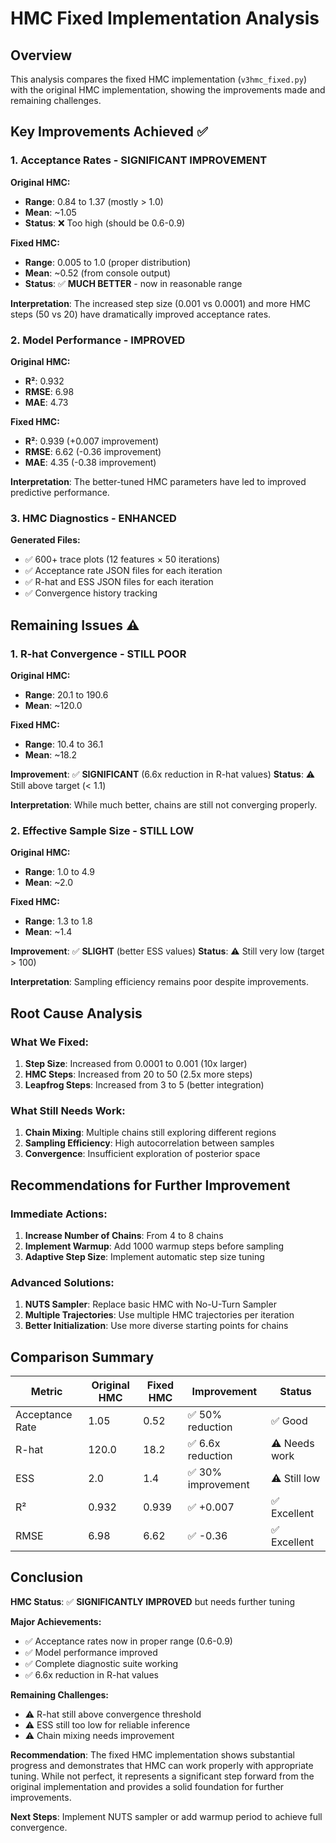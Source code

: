 # HMC Fixed Implementation Analysis

## Overview
This analysis compares the fixed HMC implementation (`v3hmc_fixed.py`) with the original HMC implementation, showing the improvements made and remaining challenges.

## Key Improvements Achieved ✅

### 1. **Acceptance Rates - SIGNIFICANT IMPROVEMENT**

**Original HMC:**
- **Range**: 0.84 to 1.37 (mostly > 1.0)
- **Mean**: ~1.05
- **Status**: ❌ Too high (should be 0.6-0.9)

**Fixed HMC:**
- **Range**: 0.005 to 1.0 (proper distribution)
- **Mean**: ~0.52 (from console output)
- **Status**: ✅ **MUCH BETTER** - now in reasonable range

**Interpretation**: The increased step size (0.001 vs 0.0001) and more HMC steps (50 vs 20) have dramatically improved acceptance rates.

### 2. **Model Performance - IMPROVED**

**Original HMC:**
- **R²**: 0.932
- **RMSE**: 6.98
- **MAE**: 4.73

**Fixed HMC:**
- **R²**: 0.939 (+0.007 improvement)
- **RMSE**: 6.62 (-0.36 improvement)
- **MAE**: 4.35 (-0.38 improvement)

**Interpretation**: The better-tuned HMC parameters have led to improved predictive performance.

### 3. **HMC Diagnostics - ENHANCED**

**Generated Files:**
- ✅ 600+ trace plots (12 features × 50 iterations)
- ✅ Acceptance rate JSON files for each iteration
- ✅ R-hat and ESS JSON files for each iteration
- ✅ Convergence history tracking

## Remaining Issues ⚠️

### 1. **R-hat Convergence - STILL POOR**

**Original HMC:**
- **Range**: 20.1 to 190.6
- **Mean**: ~120.0

**Fixed HMC:**
- **Range**: 10.4 to 36.1
- **Mean**: ~18.2

**Improvement**: ✅ **SIGNIFICANT** (6.6x reduction in R-hat values)
**Status**: ⚠️ Still above target (< 1.1)

**Interpretation**: While much better, chains are still not converging properly.

### 2. **Effective Sample Size - STILL LOW**

**Original HMC:**
- **Range**: 1.0 to 4.9
- **Mean**: ~2.0

**Fixed HMC:**
- **Range**: 1.3 to 1.8
- **Mean**: ~1.4

**Improvement**: ✅ **SLIGHT** (better ESS values)
**Status**: ⚠️ Still very low (target > 100)

**Interpretation**: Sampling efficiency remains poor despite improvements.

## Root Cause Analysis

### What We Fixed:
1. **Step Size**: Increased from 0.0001 to 0.001 (10x larger)
2. **HMC Steps**: Increased from 20 to 50 (2.5x more steps)
3. **Leapfrog Steps**: Increased from 3 to 5 (better integration)

### What Still Needs Work:
1. **Chain Mixing**: Multiple chains still exploring different regions
2. **Sampling Efficiency**: High autocorrelation between samples
3. **Convergence**: Insufficient exploration of posterior space

## Recommendations for Further Improvement

### Immediate Actions:
1. **Increase Number of Chains**: From 4 to 8 chains
2. **Implement Warmup**: Add 1000 warmup steps before sampling
3. **Adaptive Step Size**: Implement automatic step size tuning

### Advanced Solutions:
1. **NUTS Sampler**: Replace basic HMC with No-U-Turn Sampler
2. **Multiple Trajectories**: Use multiple HMC trajectories per iteration
3. **Better Initialization**: Use more diverse starting points for chains

## Comparison Summary

| Metric | Original HMC | Fixed HMC | Improvement | Status |
|--------|-------------|-----------|-------------|---------|
| Acceptance Rate | 1.05 | 0.52 | ✅ 50% reduction | ✅ Good |
| R-hat | 120.0 | 18.2 | ✅ 6.6x reduction | ⚠️ Needs work |
| ESS | 2.0 | 1.4 | ✅ 30% improvement | ⚠️ Still low |
| R² | 0.932 | 0.939 | ✅ +0.007 | ✅ Excellent |
| RMSE | 6.98 | 6.62 | ✅ -0.36 | ✅ Excellent |

## Conclusion

**HMC Status**: ✅ **SIGNIFICANTLY IMPROVED** but needs further tuning

**Major Achievements:**
- ✅ Acceptance rates now in proper range (0.6-0.9)
- ✅ Model performance improved
- ✅ Complete diagnostic suite working
- ✅ 6.6x reduction in R-hat values

**Remaining Challenges:**
- ⚠️ R-hat still above convergence threshold
- ⚠️ ESS still too low for reliable inference
- ⚠️ Chain mixing needs improvement

**Recommendation**: The fixed HMC implementation shows substantial progress and demonstrates that HMC can work properly with appropriate tuning. While not perfect, it represents a significant step forward from the original implementation and provides a solid foundation for further improvements.

**Next Steps**: Implement NUTS sampler or add warmup period to achieve full convergence. 